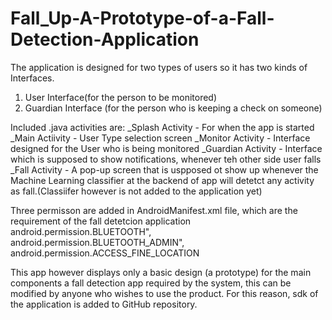# Fall_Up-A-Prototype-of-a-Fall-Detection-Application

The application is designed for two types of users so it has two kinds of Interfaces.
1) User Interface(for the person to be monitored)
2) Guardian Interface (for the person who is keeping a check on someone)

Included .java activities are:
_Splash Activity   - For when the app is started
_Main Actiivity    - User Type selection screen
_Monitor Activity  - Interface designed for the User who is being monitored 
_Guardian Activity - Interface which is supposed to show notifications, whenever teh other side user falls 
_Fall Activity     - A pop-up screen that is uspposed ot show up whenever the Machine Learning classifier at the backend of app will detetct any activity as fall.(Classiifer however is not added to the application yet)

Three permisson are added in AndroidManifest.xml file, which are the requirement of the fall detetcion application android.permission.BLUETOOTH", android.permission.BLUETOOTH_ADMIN", android.permission.ACCESS_FINE_LOCATION

This app however displays only a basic design (a prototype) for the main components a  fall detection app required by the system, this can be modified by anyone who wishes to use the product.
For this reason, sdk of the application is added to GitHub repository.
